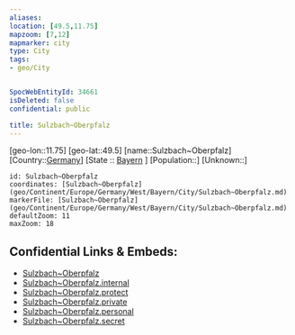 ```yaml
---
aliases: 
location: [49.5,11.75]
mapzoom: [7,12] 
mapmarker: city 
type: City
tags:
- geo/City


SpocWebEntityId: 34661
isDeleted: false
confidential: public

title: Sulzbach~Oberpfalz
---
```

[geo-lon::11.75]
[geo-lat::49.5]
[name::Sulzbach~Oberpfalz]
[Country::[Germany](geo/Continent/Europe/Germany.md)]
[State :: [Bayern](geo/Continent/Europe/Germany/West/Bayern.md) ]
[Population::]
[Unknown::]


```leaflet
id: Sulzbach~Oberpfalz
coordinates: [Sulzbach~Oberpfalz](geo/Continent/Europe/Germany/West/Bayern/City/Sulzbach~Oberpfalz.md)
markerFile: [Sulzbach~Oberpfalz](geo/Continent/Europe/Germany/West/Bayern/City/Sulzbach~Oberpfalz.md)
defaultZoom: 11 
maxZoom: 18
```


## Confidential Links & Embeds: 
- [Sulzbach~Oberpfalz](../../../../../../../../_public/geo/Continent/Europe/Germany/West/Bayern/City/Sulzbach~Oberpfalz.md) 
- [Sulzbach~Oberpfalz.internal](../../../../../../../../_internal/geo/Continent/Europe/Germany/West/Bayern/City/Sulzbach~Oberpfalz.internal.md) 
- [Sulzbach~Oberpfalz.protect](../../../../../../../../_protect/geo/Continent/Europe/Germany/West/Bayern/City/Sulzbach~Oberpfalz.protect.md) 
- [Sulzbach~Oberpfalz.private](../../../../../../../../_private/geo/Continent/Europe/Germany/West/Bayern/City/Sulzbach~Oberpfalz.private.md) 
- [Sulzbach~Oberpfalz.personal](../../../../../../../../_personal/geo/Continent/Europe/Germany/West/Bayern/City/Sulzbach~Oberpfalz.personal.md) 
- [Sulzbach~Oberpfalz.secret](../../../../../../../../_secret/geo/Continent/Europe/Germany/West/Bayern/City/Sulzbach~Oberpfalz.secret.md) 

